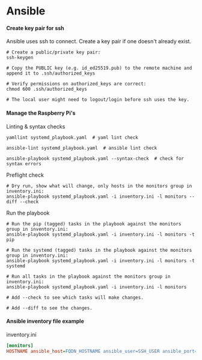 # Ansible

#### Create key pair for ssh 

Ansible uses ssh to connect. Create a key pair if one doesn't already exist.

```shell
# Create a public/private key pair:
ssh-keygen

# Copy the PUBLIC key (e.g. id_ed25519.pub) to the remote machine and append it to .ssh/authorized_keys

# Verify permissions on authorized_keys are correct:
chmod 600 .ssh/authorized_keys

# The local user might need to logout/login before ssh uses the key.
```

#### Manage the Raspberry Pi's

Linting & syntax checks

```shell
yamllint systemd_playbook.yaml  # yaml lint check

ansible-lint systemd_playbook.yaml  # ansible lint check

ansible-playbook systemd_playbook.yaml --syntax-check  # check for syntax errors
```

Preflight check

```shell
# Dry run, show what will change, only hosts in the monitors group in inventory.ini:
ansible-playbook systemd_playbook.yaml -i inventory.ini -l monitors --diff --check
```

Run the playbook

```shell
# Run the pip (tagged) tasks in the playbook against the monitors group in inventory.ini:
ansible-playbook systemd_playbook.yaml -i inventory.ini -l monitors -t pip

# Run the systemd (tagged) tasks in the playbook against the monitors group in inventory.ini:
ansible-playbook systemd_playbook.yaml -i inventory.ini -l monitors -t systemd

# Run all tasks in the playbook against the monitors group in inventory.ini:
ansible-playbook systemd_playbook.yaml -i inventory.ini -l monitors

# Add --check to see which tasks will make changes.

# Add --diff to see the changes.
```

#### Ansible inventory file example

inventory.ini

```ini
[monitors]
HOSTNAME ansible_host=FQDN_HOSTNAME ansible_user=SSH_USER ansible_port=PORT
```
